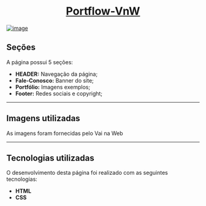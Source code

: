 <h1 align="center"><a href="https://sparkling-swan-c006e0.netlify.app">Portflow-VnW</a></h1>

<a href="https://sparkling-swan-c006e0.netlify.app">![image](https://user-images.githubusercontent.com/102369935/212074201-3a2ecec1-938d-4d63-905a-b3080e473859.png)</a>

<h2>Seções</h2>

A página possui 5 seções:

- **HEADER:** Navegação da página;
- **Fale-Conosco:** Banner do site;
- **Portfólio:** Imagens exemplos;
- **Footer:** Redes sociais e copyright;
---
<h2>Imagens utilizadas</h2>

As imagens foram fornecidas pelo Vai na Web

---
<h2>Tecnologias utilizadas</h2>

O desenvolvimento desta página foi realizado com as seguintes tecnologias:

- **HTML**
- **CSS**
<!-- Java-Script  -->

